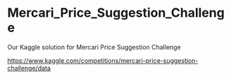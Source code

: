 # Mercari_Price_Suggestion_Challenge
Our Kaggle solution for Mercari Price Suggestion Challenge

https://www.kaggle.com/competitions/mercari-price-suggestion-challenge/data

